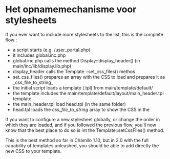 # Het opnamemechanisme voor stylesheets

If you ever want to include more stylesheets to the list, this is the complete flow :

* a script starts \(e.g. /user\_portal.php\)
* it includes global.inc.php
* global.inc.php calls the method Display::display\_header\(\) \(in main/inc/lib/display.lib.php\)
* display\_header calls the Template ::set\_css\_files\(\) methos
* set_css\_files\(\) prepares an array with the CSS to load and prepares it as \_css\_file\_to\_string_
* the initial script loads a template \(.tpl\) from main/template/default/
* the template includes the main/template/default/layout/main\_header.tpl template
* the main\_header.tpl load head.tpl \(in the same folder\)
* head.tpl loads the _css\_file\_to\_string_ array to show the CSS in the

If you want to configure a new stylesheet globally, or change the order in which they are loaded, and if you followed the previous flow, you'll now know that the best place to do so is int the Template::setCssFiles\(\) method.

This is the best method so far in Chamilo 1.10, but in 2.0 with the full capability of templates unleashed, you should be able to add directly the new CSS to your template.

